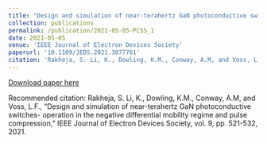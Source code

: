 ```yaml
---
title: "Design and simulation of near-terahertz GaN photoconductive switches- operation in the negative differential mobility regime and pulse compression"
collection: publications
permalink: /publication/2021-05-05-PCSS_1
date: 2021-05-05
venue: 'IEEE Journal of Electron Devices Society'
paperurl: '10.1109/JEDS.2021.3077761'
citation: 'Rakheja, S. Li, K., Dowling, K.M., Conway, A.M, and Voss, L.F., “Design and simulation of near-terahertz GaN photoconductive switches- operation in the negative differential mobility regime and pulse compression,” IEEE Journal of Electron Devices Society, vol. 9, pp. 521-532, 2021.'
---
```

[Download paper here](10.1109/JEDS.2021.3077761)

Recommended citation: Rakheja, S. Li, K., Dowling, K.M., Conway, A.M, and Voss, L.F., “Design and simulation of near-terahertz GaN photoconductive switches- operation in the negative differential mobility regime and pulse compression,” IEEE Journal of Electron Devices Society, vol. 9, pp. 521-532, 2021.